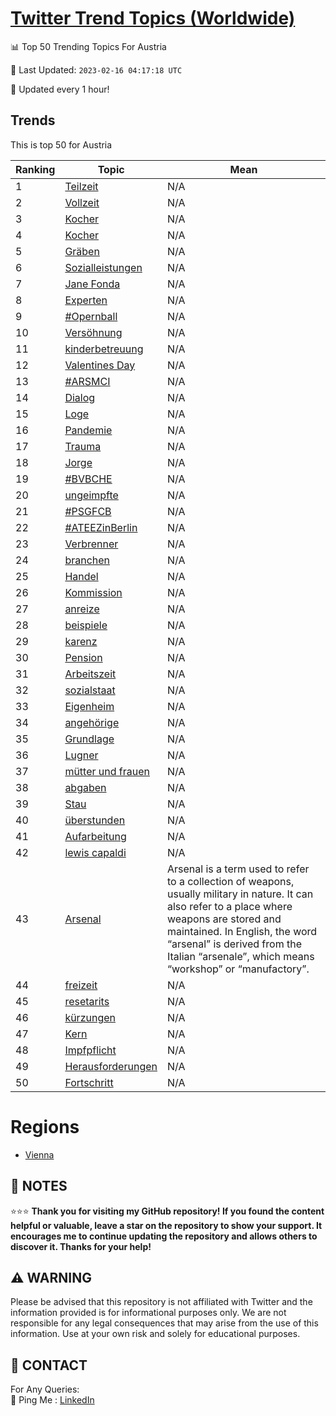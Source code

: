 [Twitter Trend Topics (Worldwide)](https://github.com/ErcinDedeoglu/Twitter-Trend-Topics)
==========


📊 Top 50 Trending Topics For Austria

📆 Last Updated: `2023-02-16 04:17:18 UTC`

🔧 Updated every 1 hour!


## Trends

This is top 50 for Austria

| Ranking | Topic | Mean |
| ------- | ------------ | ------------ |
| 1 | [Teilzeit](http://twitter.com/search?q=Teilzeit) | N/A |
| 2 | [Vollzeit](http://twitter.com/search?q=Vollzeit) | N/A |
| 3 | [Kocher](http://twitter.com/search?q=Kocher) | N/A |
| 4 | [Kocher](http://twitter.com/search?q=Kocher) | N/A |
| 5 | [Gräben](http://twitter.com/search?q=Gr%c3%a4ben) | N/A |
| 6 | [Sozialleistungen](http://twitter.com/search?q=Sozialleistungen) | N/A |
| 7 | [Jane Fonda](http://twitter.com/search?q=Jane+Fonda) | N/A |
| 8 | [Experten](http://twitter.com/search?q=Experten) | N/A |
| 9 | [#Opernball](http://twitter.com/search?q=%23Opernball) | N/A |
| 10 | [Versöhnung](http://twitter.com/search?q=Vers%c3%b6hnung) | N/A |
| 11 | [kinderbetreuung](http://twitter.com/search?q=kinderbetreuung) | N/A |
| 12 | [Valentines Day](http://twitter.com/search?q=Valentines+Day) | N/A |
| 13 | [#ARSMCI](http://twitter.com/search?q=%23ARSMCI) | N/A |
| 14 | [Dialog](http://twitter.com/search?q=Dialog) | N/A |
| 15 | [Loge](http://twitter.com/search?q=Loge) | N/A |
| 16 | [Pandemie](http://twitter.com/search?q=Pandemie) | N/A |
| 17 | [Trauma](http://twitter.com/search?q=Trauma) | N/A |
| 18 | [Jorge](http://twitter.com/search?q=Jorge) | N/A |
| 19 | [#BVBCHE](http://twitter.com/search?q=%23BVBCHE) | N/A |
| 20 | [ungeimpfte](http://twitter.com/search?q=ungeimpfte) | N/A |
| 21 | [#PSGFCB](http://twitter.com/search?q=%23PSGFCB) | N/A |
| 22 | [#ATEEZinBerlin](http://twitter.com/search?q=%23ATEEZinBerlin) | N/A |
| 23 | [Verbrenner](http://twitter.com/search?q=Verbrenner) | N/A |
| 24 | [branchen](http://twitter.com/search?q=branchen) | N/A |
| 25 | [Handel](http://twitter.com/search?q=Handel) | N/A |
| 26 | [Kommission](http://twitter.com/search?q=Kommission) | N/A |
| 27 | [anreize](http://twitter.com/search?q=anreize) | N/A |
| 28 | [beispiele](http://twitter.com/search?q=beispiele) | N/A |
| 29 | [karenz](http://twitter.com/search?q=karenz) | N/A |
| 30 | [Pension](http://twitter.com/search?q=Pension) | N/A |
| 31 | [Arbeitszeit](http://twitter.com/search?q=Arbeitszeit) | N/A |
| 32 | [sozialstaat](http://twitter.com/search?q=sozialstaat) | N/A |
| 33 | [Eigenheim](http://twitter.com/search?q=Eigenheim) | N/A |
| 34 | [angehörige](http://twitter.com/search?q=angeh%c3%b6rige) | N/A |
| 35 | [Grundlage](http://twitter.com/search?q=Grundlage) | N/A |
| 36 | [Lugner](http://twitter.com/search?q=Lugner) | N/A |
| 37 | [mütter und frauen](http://twitter.com/search?q=m%c3%bctter+und+frauen) | N/A |
| 38 | [abgaben](http://twitter.com/search?q=abgaben) | N/A |
| 39 | [Stau](http://twitter.com/search?q=Stau) | N/A |
| 40 | [überstunden](http://twitter.com/search?q=%c3%bcberstunden) | N/A |
| 41 | [Aufarbeitung](http://twitter.com/search?q=Aufarbeitung) | N/A |
| 42 | [lewis capaldi](http://twitter.com/search?q=lewis+capaldi) | N/A |
| 43 | [Arsenal](http://twitter.com/search?q=Arsenal) | Arsenal is a term used to refer to a collection of weapons, usually military in nature. It can also refer to a place where weapons are stored and maintained. In English, the word “arsenal” is derived from the Italian “arsenale”, which means “workshop” or “manufactory”. |
| 44 | [freizeit](http://twitter.com/search?q=freizeit) | N/A |
| 45 | [resetarits](http://twitter.com/search?q=resetarits) | N/A |
| 46 | [kürzungen](http://twitter.com/search?q=k%c3%bcrzungen) | N/A |
| 47 | [Kern](http://twitter.com/search?q=Kern) | N/A |
| 48 | [Impfpflicht](http://twitter.com/search?q=Impfpflicht) | N/A |
| 49 | [Herausforderungen](http://twitter.com/search?q=Herausforderungen) | N/A |
| 50 | [Fortschritt](http://twitter.com/search?q=Fortschritt) | N/A |



# Regions

* [Vienna](</Austria/Vienna.md>)



## 📝 NOTES

⭐⭐⭐ **Thank you for visiting my GitHub repository! If you found the content helpful or valuable, leave a star on the repository to show your support. It encourages me to continue updating the repository and allows others to discover it. Thanks for your help!**


## ⚠️ WARNING

Please be advised that this repository is not affiliated with Twitter and the information provided is for informational purposes only. We are not responsible for any legal consequences that may arise from the use of this information. Use at your own risk and solely for educational purposes.


## 📨 CONTACT

 For Any Queries:  
            🏓 Ping Me : [LinkedIn](https://www.linkedin.com/in/ercindedeoglu/)
